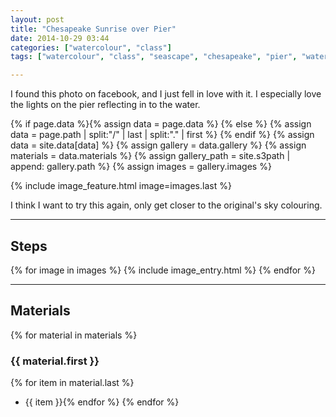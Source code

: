 ```yaml
---
layout: post
title: "Chesapeake Sunrise over Pier"
date: 2014-10-29 03:44
categories: ["watercolour", "class"]
tags: ["watercolour", "class", "seascape", "chesapeake", "pier", "water", "light"]

---
```


I found this photo on facebook, and I just fell in love with it. I
especially love the lights on the pier reflecting in to the water.

{% if page.data %}{% assign data = page.data %}
{% else %}
{% assign data = page.path | split:"/" | last | split:"." | first %}
{% endif %}
{% assign data = site.data[data] %}
{% assign gallery = data.gallery %}
{% assign materials = data.materials %}
{% assign gallery_path = site.s3path | append: gallery.path %}
{% assign images = gallery.images %}

{% include image_feature.html image=images.last %}

I think I want to try this again, only get closer to the original's
sky colouring.


*******

## Steps

{% for image in images %}
{% include image_entry.html %}
{% endfor %}

*******

## Materials
{% for material in materials %}
### {{ material.first }}
{% for item in material.last %}
* {{ item }}{% endfor %}
{% endfor %}
